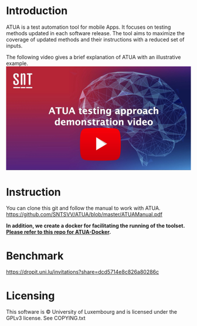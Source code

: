 # Introduction
ATUA is a test automation tool for mobile Apps. It focuses on testing methods updated in each software release. The tool aims to maximize the coverage of updated methods and their instructions with a reduced set of inputs.

The following video gives a brief explanation of ATUA with an illustrative example.
<a href="http://www.youtube.com/watch?v=RqQ1z_Nkaqo" target="_blank"><img src="Opening.jpg" width="600"></a>
<!-- [![ATUA Tool demonstration](Opening.jpg)](http://www.youtube.com/watch?v=RqQ1z_Nkaqo "ATUA Tool demonstration") -->

# Instruction
You can clone this git and follow the manual to work with ATUA.
https://github.com/SNTSVV/ATUA/blob/master/ATUAManual.pdf

**In addition, we create a docker for facilitating the running of the toolset. [Please refer to this repo for ATUA-Docker](https://github.com/SNTSVV/ATUA-docker).**
# Benchmark
https://dropit.uni.lu/invitations?share=dcd5714e8c826a80286c

# Licensing
This software is © University of Luxembourg and is licensed under the GPLv3 license. See COPYING.txt


